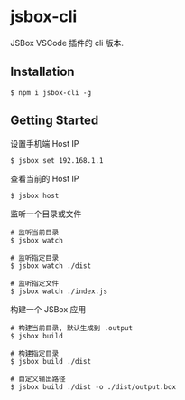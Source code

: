 # jsbox-cli

JSBox VSCode 插件的 cli 版本.

## Installation

```
$ npm i jsbox-cli -g
```

## Getting Started

设置手机端 Host IP

```
$ jsbox set 192.168.1.1
```

查看当前的 Host IP

```
$ jsbox host
```

监听一个目录或文件

```
# 监听当前目录
$ jsbox watch

# 监听指定目录
$ jsbox watch ./dist

# 监听指定文件
$ jsbox watch ./index.js
```

构建一个 JSBox 应用

```
# 构建当前目录, 默认生成到 .output
$ jsbox build

# 构建指定目录
$ jsbox build ./dist

# 自定义输出路径
$ jsbox build ./dist -o ./dist/output.box
```
